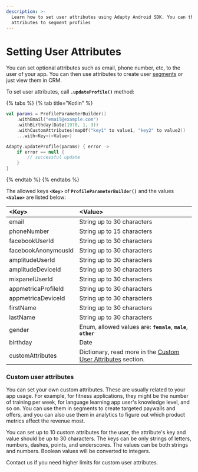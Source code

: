 ```yaml
---
description: >-
  Learn how to set user attributes using Adapty Android SDK. You can then use
  attributes to segment profiles
---
```


# Setting User Attributes

You can set optional attributes such as email, phone number, etc, to the user of your app. You can then use attributes to create user [segments](../../../profiles-and-promo-campaigns/segments.md) or just view them in CRM.

To set user attributes, call **`.updateProfile()`** method:

{% tabs %}
{% tab title="Kotlin" %}
```kotlin
val params = ProfileParameterBuilder()
    .withEmail("email@example.com")
    .withBirthday(Date(1970, 1, 3))
    .withCustomAttributes(mapOf("key1" to value1, "key2" to value2))
    ...with<Key>(<Value>)

Adapty.updateProfile(params) { error ->
    if error == null {
        // successful update                              
    }
}
```
{% endtab %}
{% endtabs %}

The allowed keys **`<Key>`** of **`ProfileParameterBuilder()`** and the values **`<Value>`** are listed below:

| **&lt;Key&gt;** | **&lt;Value&gt;** |
| :--- | :--- |
| email | String up to 30 characters |
| phoneNumber | String up to 15 characters |
| facebookUserId | String up to 30 characters |
| facebookAnonymousId | String up to 30 characters |
| amplitudeUserId | String up to 30 characters |
| amplitudeDeviceId | String up to 30 characters |
| mixpanelUserId | String up to 30 characters |
| appmetricaProfileId | String up to 30 characters |
| appmetricaDeviceId | String up to 30 characters |
| firstName | String up to 30 characters |
| lastName | String up to 30 characters |
| gender | Enum, allowed values are: **`female`**, **`male`**, **`other`** |
| birthday | Date |
| customAttributes | Dictionary, read more in the [Custom User Attributes](android-sdk-setting-user-attributes.md#custom-user-attributes) section. |



### Custom user attributes

You can set your own custom attributes. These are usually related to your app usage. For example, for fitness applications, they might be the number of training per week, for language learning app user's knowledge level, and so on. You can use them in segments to create targeted paywalls and offers, and you can also use them in analytics to figure out which product metrics affect the revenue most.

You can set up to 10 custom attributes for the user, the attribute's key and value should be up to 30 characters. The keys can be only strings of letters, numbers, dashes, points, and underscores. The values can be both strings and numbers. Boolean values will be converted to integers.

Contact us if you need higher limits for custom user attributes.

